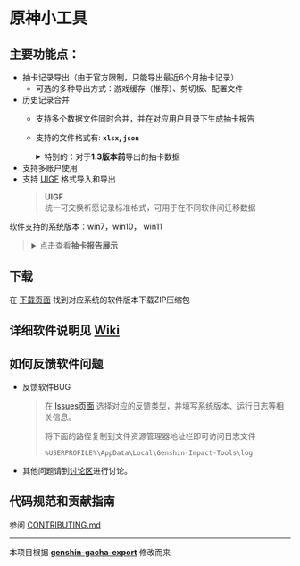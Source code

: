 # 原神小工具


## 主要功能点：
- 抽卡记录导出（由于官方限制，只能导出最近6个月抽卡记录）    
  - 可选的多种导出方式：游戏缓存（推荐）、剪切板、配置文件
- 历史记录合并
  - 支持多个数据文件同时合并，并在对应用户目录下生成抽卡报告
  - 支持的文件格式有: **`xlsx`, `json`**
    <details>
      <summary> 特别的：对于<b>1.3版本前</b>导出的抽卡数据 </b></summary>
      <p>
     
      >   在1.3版本前导出抽卡数据时无 `id` 字段，官方在1.3版本后才将其加入    
      >   由于本软件排序需要使用该字段，因此最多只能有 **1份** 文件内的抽卡数据包含无效的 id 字段，否则会导致统计结果错误    
      > 
      >   例如： 现有三份文件 `A.json`, `B.xlsx`, `C.json` 均为 `UIGF` 标准格式    
      >   假设 `A.json` 是由其他软件导出的，其原始数据有部分记录无 id 项，但是导出时其他软件为缺失 id 的抽卡记录填充了 id 序列    
      >   在文件 `B.xlsx` 同样有部分数据无 id ，那么将2者合并时就无法判断缺失id的这部分数据抽卡顺序，导致统计结果出现错误
      </p>
    </details>
- 支持多账户使用
- 支持 [UIGF][uigf] 格式导入和导出
  > **UIGF**    
  > 统一可交换祈愿记录标准格式，可用于在不同软件间迁移数据   

软件支持的系统版本：win7，win10， win11


> <details>
>   <summary>点击查看<b>抽卡报告展示</b></summary>
>   <p>
> 
>   ![report][report]
>   </p>
> </details>


## 下载

在 [下载页面][download] 找到对应系统的软件版本下载ZIP压缩包


## 详细软件说明见 [Wiki][wiki]


## 如何反馈软件问题

- 反馈软件BUG
  > 在 [Issues页面][issues] 选择对应的反馈类型，并填写系统版本、运行日志等相关信息。
  > 
  > 将下面的路径复制到文件资源管理器地址栏即可访问日志文件
  > ```text
  > %USERPROFILE%\AppData\Local\Genshin-Impact-Tools\log
  > ```

- 其他问题请到[讨论区][discussions]进行讨论。


## 代码规范和贡献指南

参阅 [CONTRIBUTING.md][CONTRIBUTING]


---
本项目根据 **[genshin-gacha-export](https://github.com/sunfkny/genshin-gacha-export)** 修改而来

[wiki]: https://github.com/cntvc/Genshin-Impact-Tools/wiki
[download]: https://github.com/cntvc/Genshin-Impact-Tools/releases/latest
[issues]: https://github.com/cntvc/Genshin-Impact-Tools/issues/new/choose
[report]: https://github.com/cntvc/Genshin-Impact-Tools/wiki/image/statistics.png
[uigf]: https://uigf.org/
[discussions]: https://github.com/cntvc/Genshin-Impact-Tools/discussions
[CONTRIBUTING]: .github/CONTRIBUTING.md